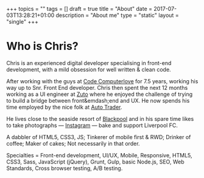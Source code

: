 +++
topics = ""
tags = []
draft = true
title = "About"
date = 2017-07-03T13:28:21+01:00
description = "About me"
type = "static"
layout = "single"
+++
# Who is Chris?

Chris is an experienced digital developer specialising in front-end development, with a mild obsession for well written &amp; clean code.

After working with the guys at [Code Computerlove](https://www.codecomputerlove.com/) for 7.5 years, working his way up to Snr. Front End developer. Chris then spent the next 12 months working as a UI engineer at [Zuto](https://www.zuto.com) where he enjoyed the challenge of trying to build a bridge between front&emdash;end and UX. He now spends his time employed by the nice folk at [Auto Trader](https://www.autotrader.co.uk/).

He lives close to the seaside resort of [Blackpool](http://en.wikipedia.org/wiki/Blackpool) and in his spare time likes to take photographs &mdash; [Instagram](http://www.instagram.com/gbbns.co)</a> &mdash; bake and support Liverpool FC.

A dabbler of HTML5, CSS3, JS; Tinkerer of mobile first &amp; RWD; Drinker of coffee; Maker of cakes; Not necessarily in that order.

Specialties = Front-end development, UI/UX, Mobile, Responsive, HTML5, CSS3, Sass, JavaScript (jQuery), Grunt, Gulp, basic Node.js, SEO, Web Standards, Cross browser testing, A/B testing.
